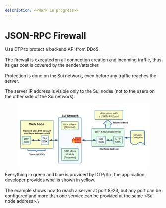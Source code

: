 ```yaml
---
description: <<Work in progress>>
---
```


# JSON-RPC Firewall

Use DTP to protect a backend API from DDoS.\
\
The firewall is executed on all connection creation and incoming traffic, thus its gas cost is covered by the sender/attacker.\
\
Protection is done on the Sui network, even before any traffic reaches the server.\
\
The server IP address is visible only to the Sui nodes (not to the users on the other side of the Sui network).

<figure><img src="../.gitbook/assets/FirewallJSONRPC.png" alt=""><figcaption></figcaption></figure>

Everything in green and blue is provided by DTP/Sui, the application developer provides what is shown in yellow.\
\
The example shows how to reach a server at port 8923, but any port can be configured and more than one service can be provided at the same \<Sui node address>.\
